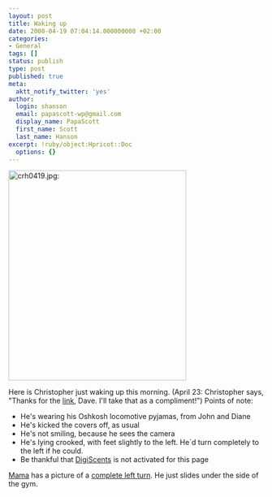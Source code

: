 ```yaml
---
layout: post
title: Waking up
date: 2000-04-19 07:04:14.000000000 +02:00
categories:
- General
tags: []
status: publish
type: post
published: true
meta:
  aktt_notify_twitter: 'yes'
author:
  login: shanson
  email: papascott-wp@gmail.com
  display_name: PapaScott
  first_name: Scott
  last_name: Hanson
excerpt: !ruby/object:Hpricot::Doc
  options: {}
---
```

<p><img src="https://www.papascott.de/wordpress/wp-content/uploads/2000/04/crh0419.jpg" height="414" width="350" border="0" alt="crh0419.jpg: " /></p>
<p>Here is Christopher just waking up this morning. (April 23: Christopher says, "Thanks for the <a href="http://scriptingnews.userland.com/backissues/2000/04/23">link</a>, Dave. I'll take that as a compliment!") Points of note:</p>
<ul>
<li>He's wearing his Oshkosh locomotive pyjamas, from John and Diane
</li>
<li>He's kicked the covers off, as usual
</li>
<li>He's not smiling, because he sees the camera
</li>
<li>He's lying crooked, with feet slightly to the left. He`d turn completely to the left if he could.
</li>
<li>Be thankful that <a href="http://www.digiscents.com">DigiScents</a> is not activated for this page</li>
</ul>
<p><a href="http://Mama.editthispage.com">Mama</a> has a picture of a <a href="http://Mama.editthispage.com/2000/04/19">complete left turn</a>. He just slides under the side of the gym.</p>

